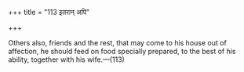+++
title = "113 इतरान् अपि"

+++

Others also, friends and the rest, that may come to his house out of affection, he should feed on food specially prepared, to the best of his ability, together with his wife.—(113)